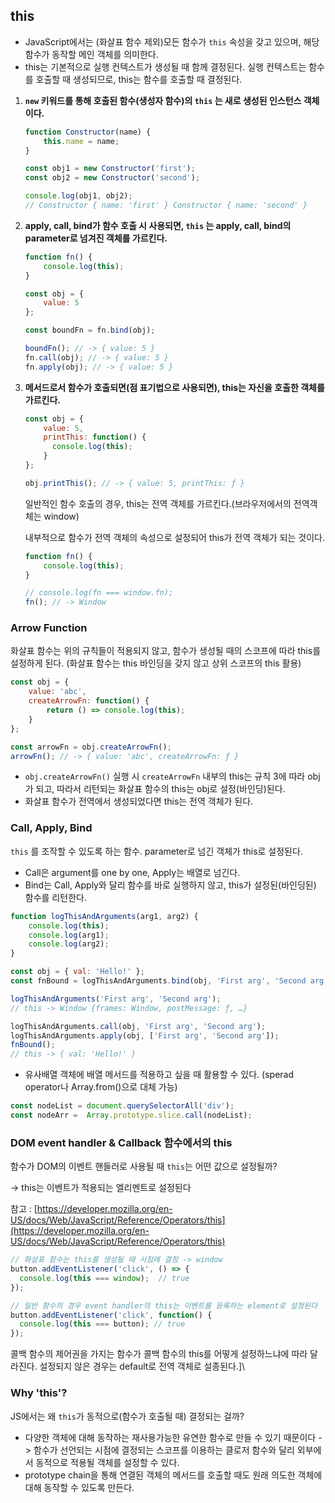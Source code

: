 ## this

- JavaScript에서는 (화살표 함수 제외)모든 함수가 `this` 속성을 갖고 있으며, 해당 함수가 동작할 메인 객체를 의미한다. 
- this는 기본적으로 실행 컨텍스트가 생성될 때 함께 결정된다. 실행 컨텍스트는 함수를 호출할 때 생성되므로, this는 함수를 호출할 때 결정된다.

1. **`new` 키워드를 통해 호출된 함수(생성자 함수)의 `this` 는 새로 생성된 인스턴스 객체이다.**

    ```jsx
    function Constructor(name) {
        this.name = name;
    }

    const obj1 = new Constructor('first');
    const obj2 = new Constructor('second');

    console.log(obj1, obj2);
    // Constructor { name: 'first' } Constructor { name: 'second' }
    ```

2. **apply, call, bind가 함수 호출 시 사용되면, `this` 는 apply, call, bind의 parameter로 넘겨진 객체를 가르킨다.**

    ```jsx
    function fn() {
        console.log(this);
    }

    const obj = {
        value: 5
    };

    const boundFn = fn.bind(obj);

    boundFn(); // -> { value: 5 }
    fn.call(obj); // -> { value: 5 }
    fn.apply(obj); // -> { value: 5 }
    ```

3. **메서드로서 함수가 호출되면(점 표기법으로 사용되면), this는 자신을 호출한 객체를 가르킨다.** 

    ```jsx
    const obj = {
        value: 5,
        printThis: function() {
          console.log(this);
        }
    };

    obj.printThis(); // -> { value: 5, printThis: ƒ }
    ```

    일반적인 함수 호출의 경우, this는 전역 객체를 가르킨다.(브라우저에서의 전역객체는 window)

    내부적으로 함수가 전역 객체의 속성으로 설정되어 this가 전역 객체가 되는 것이다.

    ```jsx
    function fn() {
        console.log(this);
    }

    // console.log(fn === window.fn);
    fn(); // -> Window 
    ```

### Arrow Function

화살표 함수는 위의 규칙들이 적용되지 않고, 함수가 생성될 때의 스코프에 따라 this를 설정하게 된다.
(화살표 함수는 this 바인딩을 갖지 않고 상위 스코프의 this 활용)

```jsx
const obj = {
    value: 'abc',
    createArrowFn: function() {
        return () => console.log(this);
    }
};

const arrowFn = obj.createArrowFn();
arrowFn(); // -> { value: 'abc', createArrowFn: ƒ }
```

- `obj.createArrowFn()` 실행 시 `createArrowFn` 내부의 this는 규칙 3에 따라 obj가 되고, 따라서 리턴되는 화살표 함수의 this는 obj로 설정(바인딩)된다.
- 화살표 함수가 전역에서 생성되었다면 this는 전역 객체가 된다.

### Call, Apply, Bind

`this` 를 조작할 수 있도록 하는 함수. parameter로 넘긴 객체가 this로 설정된다.

- Call은 argument를 one by one, Apply는 배열로 넘긴다.
- Bind는 Call, Apply와 달리 함수를 바로 실행하지 않고, this가 설정된(바인딩된) 함수를 리턴한다.

```jsx
function logThisAndArguments(arg1, arg2) {
    console.log(this);
    console.log(arg1);
    console.log(arg2);
}

const obj = { val: 'Hello!' };
const fnBound = logThisAndArguments.bind(obj, 'First arg', 'Second arg');

logThisAndArguments('First arg', 'Second arg');
// this -> Window {frames: Window, postMessage: ƒ, …}

logThisAndArguments.call(obj, 'First arg', 'Second arg');
logThisAndArguments.apply(obj, ['First arg', 'Second arg']);
fnBound();
// this -> { val: 'Hello!' }
```
- 유사배열 객체에 배열 메서드를 적용하고 싶을 때 활용할 수 있다. (sperad operator나 Array.from()으로 대체 가능)
```javascript
const nodeList = document.querySelectorAll('div');
const nodeArr =  Array.prototype.slice.call(nodeList);
```
### DOM event handler & Callback 함수에서의 this

함수가 DOM의 이벤트 핸들러로 사용될 때 `this`는 어떤 값으로 설정될까?

→ this는 이벤트가 적용되는 엘리멘트로 설정된다 

참고 : [https://developer.mozilla.org/en-US/docs/Web/JavaScript/Reference/Operators/this](https://developer.mozilla.org/en-US/docs/Web/JavaScript/Reference/Operators/this)

```jsx
// 화살표 함수는 this를 생성될 때 시점에 결정 -> window
button.addEventListener('click', () => {
  console.log(this === window);  // true
});

// 일반 함수의 경우 event handler의 this는 이벤트를 등록하는 element로 설정된다
button.addEventListener('click', function() {
  console.log(this === button); // true
});
```
콜백 함수의 제어권을 가지는 함수가 콜백 함수의 this를 어떻게 설정하느냐에 따라 달라진다. 설정되지 않은 경우는 default로 전역 객체로 설종된다.]\


### Why 'this'?
JS에서는 왜 `this`가 동적으로(함수가 호출될 때) 결정되는 걸까? 
- 다양한 객체에 대해 동작하는 재사용가능한 유연한 함수로 만들 수 있기 때문이다 ->  함수가 선언되는 시점에 결정되는 스코프를 이용하는 클로저 함수와 달리 외부에서 동적으로 적용될 객체를 설정할 수 있다.
- prototype chain을 통해 연결된 객체의 메서드를 호출할 때도 원래 의도한 객체에 대해 동작할 수 있도록 만든다.
